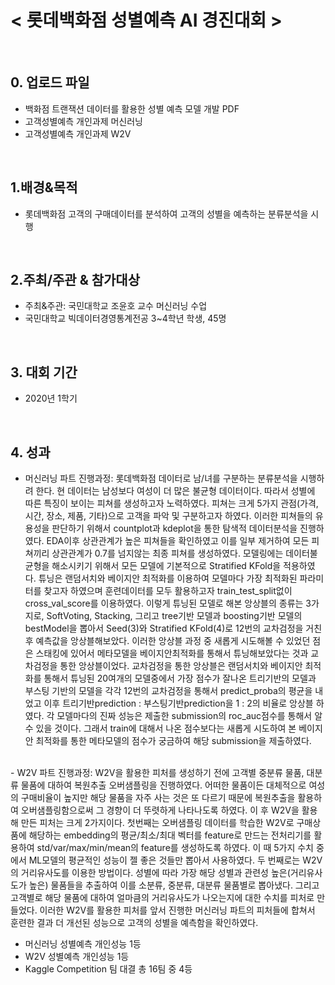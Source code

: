 # < 롯데백화점 성별예측 AI 경진대회 >
<br>
    
## 0. 업로드 파일
 - 백화점 트랜잭션 데이터를 활용한 성별 예측 모델 개발 PDF
 - 고객성별예측 개인과제 머신러닝
 - 고객성별예측 개인과제 W2V
<br>

## 1.배경&목적
 - 롯데백화점 고객의 구매데이터를 분석하여 고객의 성별을 예측하는 분류분석을 시행
<br>
    
## 2.주최/주관 & 참가대상
 - 주최&주관: 국민대학교 조윤호 교수 머신러닝 수업
 - 국민대학교 빅데이터경영통계전공 3~4학년 학생, 45명
<br>

## 3. 대회 기간
 - 2020년 1학기
<br>

## 4. 성과
 - 머신러닝 파트 진행과정:
롯데백화점 데이터로 남/녀를 구분하는 분류분석을 시행하려 한다. 현 데이터는 남성보다 여성이 더 많은 불균형 데이터이다. 따라서 성별에 따른 특징이 보이는 피쳐를 생성하고자 노력하였다. 피쳐는 크게 5가지 관점(가격, 시간, 장소, 제품, 기타)으로 고객을 파악 및 구분하고자 하였다. 이러한 피쳐들의 유용성을 판단하기 위해서 countplot과 kdeplot을 통한 탐색적 데이터분석을 진행하였다. EDA이후 상관관계가 높은 피쳐들을 확인하였고 이를 일부 제거하여 모든 피쳐끼리 상관관계가 0.7를 넘지않는 최종 피쳐를 생성하였다. 모델링에는 데이터불균형을 해소시키기 위해서 모든 모델에 기본적으로 Stratified KFold을 적용하였다. 튜닝은 랜덤서치와 베이지안 최적화를 이용하여 모델마다 가장 최적화된 파라미터를 찾고자 하였으며 훈련데이터를 모두 활용하고자 train_test_split없이 cross_val_score를 이용하였다. 이렇게 튜닝된 모델로 해본 앙상블의 종류는 3가지로, SoftVoting, Stacking, 그리고 tree기반 모델과 boosting기반 모델의 bestModel을 뽑아서 Seed(3)와 Stratified KFold(4)로 12번의 교차검정을 거친 후 예측값을 앙상블해보았다. 이러한 앙상블 과정 중 새롭게 시도해볼 수 있었던 점은 스태킹에 있어서 메타모델을 베이지안최적화를 통해서 튜닝해보았다는 것과 교차검정을 통한 앙상블이었다. 교차검정을 통한 앙상블은 랜덤서치와 베이지안 최적화를 통해서 튜닝된 20여개의 모델중에서 가장 점수가 잘나온 트리기반의 모델과 부스팅 기반의 모델을 각각 12번의 교차검정을 통해서 predict_proba의 평균을 내었고 이후 트리기반prediction : 부스팅기반prediction을 1 : 2의 비율로 앙상블 하였다. 각 모델마다의 진짜 성능은 제출한 submission의 roc_auc점수를 통해서 알 수 있을 것이다. 그래서 train에 대해서 나온 점수보다는 새롭게 시도하여 본 베이지안 최적화를 통한 메타모델의 점수가 궁금하여 해당 submission을 제출하였다.
<br>    
 - W2V 파트 진행과정:
W2V을 활용한 피처를 생성하기 전에 고객별 중분류 물품, 대분류 물품에 대하여 복원추출 오버샘플링을 진행하였다. 어떠한 물품이든 대체적으로 여성의 구매비율이 높지만 해당 물품을 자주 사는 것은 또 다르기 때문에 복원추출을 활용하여 오버샘플링함으로써 그 경향이 더 뚜렷하게 나타나도록 하였다. 이 후 W2V을 활용해 만든 피처는 크게 2가지이다. 첫번째는 오버샘플링 데이터를 학습한 W2V로 구매상품에 해당하는 embedding의 평균/최소/최대 벡터를 feature로 만드는 전처리기를 활용하여 std/var/max/min/mean의 feature를 생성하도록 하였다. 이 때 5가지 수치 중에서 ML모델의 평균적인 성능이 젤 좋은 것들만 뽑아서 사용하였다. 두 번째로는 W2V의 거리유사도를 이용한 방법이다. 성별에 따라 가장 해당 성별과 관련성 높은(거리유사도가 높은) 물품들을 추출하여 이를 소분류, 중분류, 대분류 물품별로 뽑아냈다. 그리고 고객별로 해당 물품에 대하여 얼마큼의 거리유사도가 나오는지에 대한 수치를 피처로 만들었다. 이러한 W2V를 활용한 피처를 앞서 진행한 머신러닝 파트의 피처들에 합쳐서 훈련한 결과 더 개선된 성능으로 고객의 성별을 예측함을 확인하였다.
<br>

 - 머신러닝 성별예측 개인성능 1등
 - W2V 성별예측 개인성능 1등
 - Kaggle Competition 팀 대결 총 16팀 중 4등
<br>

    
